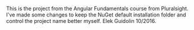 ﻿This is the project from the Angular Fundamentals course from Pluralsight.
I've made some changes to keep the NuGet default installation folder and control the project name better myself.
Elek Guidolin 10/2016.